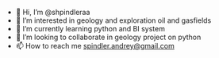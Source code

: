 - 👋 Hi, I’m @shpindleraa
- 👀 I’m interested in geology and exploration oil and gasfields
- 🌱 I’m currently learning python and BI system
- 💞️ I’m looking to collaborate in geology project on python
- 📫 How to reach me spindler.andrey@gmail.com

<!---
shpindleraa/shpindleraa is a ✨ special ✨ repository because its `README.md` (this file) appears on your GitHub profile.
You can click the Preview link to take a look at your changes.
--->
